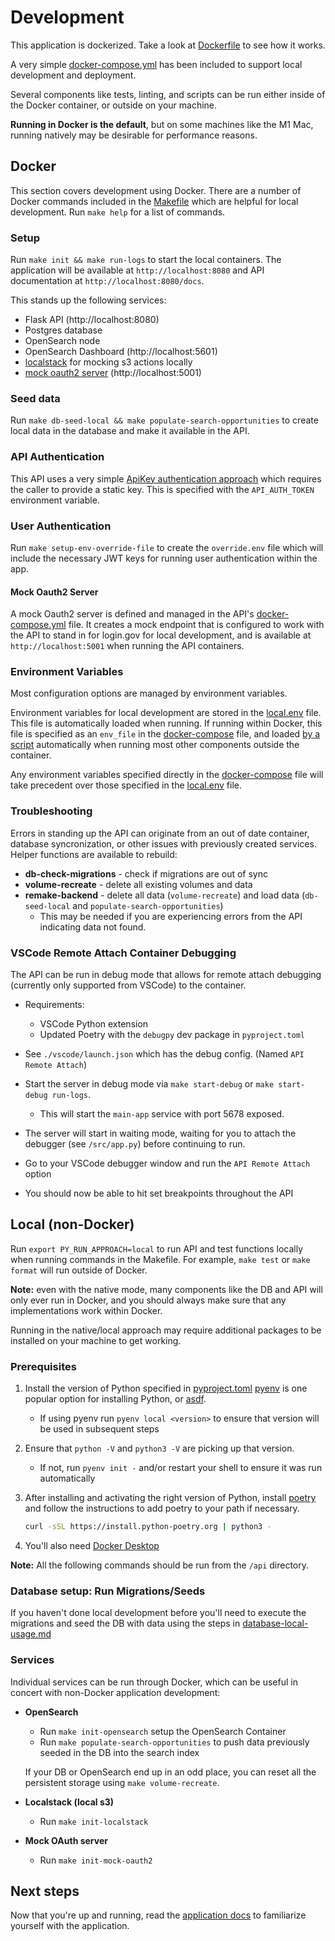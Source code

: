 # Development

This application is dockerized. Take a look at [Dockerfile](../../api/Dockerfile) to see how it works.

A very simple [docker-compose.yml](../../docker-compose.yml) has been included to support local development and deployment.

Several components like tests, linting, and scripts can be run either inside of the Docker container, or outside on your  machine.

**Running in Docker is the default**, but on some machines like the M1 Mac, running natively may be desirable for performance reasons.

## Docker

This section covers development using Docker. There are a number of Docker commands included in the [Makefile](../../api/Makefile) which are helpful for local development. Run `make help` for a list of commands.

### Setup

Run `make init && make run-logs` to start the local containers. The application will be available at `http://localhost:8080` and API documentation at `http://localhost:8080/docs`.

This stands up the following services:

* Flask API (http://localhost:8080)
* Postgres database
* OpenSearch node
* OpenSearch Dashboard (http://localhost:5601)
* [localstack](https://www.localstack.cloud) for mocking s3 actions locally
* [mock oauth2 server](https://github.com/navikt/mock-oauth2-server) (http://localhost:5001)

### Seed data

Run `make db-seed-local && make populate-search-opportunities` to create local data in the database and make it available in the API.

### API Authentication

This API uses a very simple [ApiKey authentication approach](https://apiflask.com/authentication/#use-external-authentication-library) which requires the caller to provide a static key. This is specified with the `API_AUTH_TOKEN` environment variable.

### User Authentication

Run `make setup-env-override-file` to create the `override.env` file which will include the necessary JWT keys for running user authentication within the app.

#### Mock Oauth2 Server

A mock Oauth2 server is defined and managed in the API's [docker-compose.yml](../../api/docker-compose.yml) file. It creates a mock endpoint that is configured to work with the API to stand in for login.gov for local development, and is available at `http://localhost:5001` when running the API containers.

### Environment Variables

Most configuration options are managed by environment variables.

Environment variables for local development are stored in the [local.env](../../api/local.env) file. This file is automatically loaded when running. If running within Docker, this file is specified as an `env_file` in the [docker-compose](../../docker-compose.yml) file, and loaded [by a script](../../api/src/util/local.py) automatically when running most other components outside the container.

Any environment variables specified directly in the [docker-compose](../../docker-compose.yml) file will take precedent over those specified in the [local.env](../../api/local.env) file.

### Troubleshooting

Errors in standing up the API can originate from an out of date container, database syncronization, or other issues with previously created services. Helper functions are available to rebuild:

* **db-check-migrations** - check if migrations are out of sync
* **volume-recreate** - delete all existing volumes and data
* **remake-backend** - delete all data (`volume-recreate`) and load data (`db-seed-local` and `populate-search-opportunities`)
   - This may be needed if you are experiencing errors from the API indicating data not found.

### VSCode Remote Attach Container Debugging

The API can be run in debug mode that allows for remote attach debugging (currently only supported from VSCode) to the container.

- Requirements:

  - VSCode Python extension
  - Updated Poetry with the `debugpy` dev package in `pyproject.toml`

- See `./vscode/launch.json` which has the debug config. (Named `API Remote Attach`)

- Start the server in debug mode via `make start-debug` or `make start-debug run-logs`.

  - This will start the `main-app` service with port 5678 exposed.

- The server will start in waiting mode, waiting for you to attach the debugger (see `/src/app.py`) before continuing to run.

- Go to your VSCode debugger window and run the `API Remote Attach` option

- You should now be able to hit set breakpoints throughout the API

## Local (non-Docker)

Run `export PY_RUN_APPROACH=local` to run API and test functions locally when running commands in the Makefile. For example, `make test` or `make format` will run outside of Docker.

**Note:** even with the native mode, many components like the DB and API will only ever run in Docker, and you should always make sure that any implementations work within Docker.

Running in the native/local approach may require additional packages to be installed on your machine to get working.

### Prerequisites

1. Install the version of Python specified in [pyproject.toml](../../api/pyproject.toml)
   [pyenv](https://github.com/pyenv/pyenv#installation) is one popular option for installing Python,
   or [asdf](https://asdf-vm.com/).
   - If using pyenv run `pyenv local <version>` to ensure that version will be used in subsequent steps
2. Ensure that `python -V` and `python3 -V` are picking up that version.
   - If not, run `pyenv init -` and/or restart your shell to ensure it was run automatically
3. After installing and activating the right version of Python, install
   [poetry](https://python-poetry.org/docs/#installation) and follow the instructions to add poetry to your path if necessary.

   ```bash
   curl -sSL https://install.python-poetry.org | python3 -
   ```

4. You'll also need [Docker Desktop](https://www.docker.com/products/docker-desktop/)

**Note:** All the following commands should be run from the `/api` directory.

### Database setup: Run Migrations/Seeds

If you haven't done local development before you'll need to execute the migrations and seed the DB with data using the steps in [database-local-usage.md](database/database-local-usage.md)

### Services

Individual services can be run through Docker, which can be useful in concert with non-Docker application development:

* **OpenSearch**
  * Run `make init-opensearch` setup the OpenSearch Container
  * Run `make populate-search-opportunities` to push data previously seeded in the DB into the search index

  If your DB or OpenSearch end up in an odd place, you can reset all the persistent storage using `make volume-recreate`.

* **Localstack (local s3)**
   * Run `make init-localstack`
* **Mock OAuth server**
   * Run `make init-mock-oauth2`

## Next steps

Now that you're up and running, read the [application docs](../../api/README.md) to familiarize yourself with the application.

